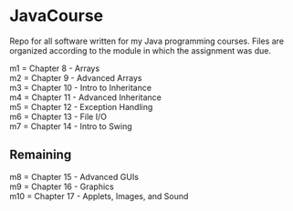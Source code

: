 JavaCourse
==========

Repo for all software written for my Java programming courses. Files are organized according to the module in which the assignment was due.

m1 = Chapter 8 - Arrays  
m2 = Chapter 9 - Advanced Arrays  
m3 = Chapter 10 - Intro to Inheritance  
m4 = Chapter 11 - Advanced Inheritance  
m5 = Chapter 12 - Exception Handling  
m6 = Chapter 13 - File I/O  
m7 = Chapter 14 - Intro to Swing  

Remaining
---------
m8 = Chapter 15 - Advanced GUIs  
m9 = Chapter 16 - Graphics  
m10 = Chapter 17 - Applets, Images, and Sound  
